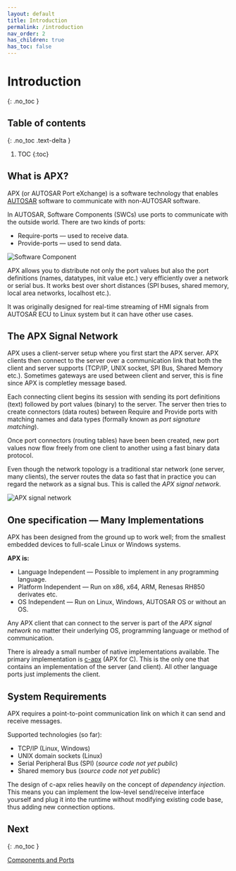 ```yaml
---
layout: default
title: Introduction
permalink: /introduction
nav_order: 2
has_children: true
has_toc: false
---
```


# Introduction
{: .no_toc }

## Table of contents
{: .no_toc .text-delta }

1. TOC
{:toc}

## What is APX?

APX (or AUTOSAR Port eXchange) is a software technology that enables [AUTOSAR](https://www.autosar.org/) software to communicate with non-AUTOSAR software.

In AUTOSAR, Software Components (SWCs) use ports to communicate with the outside world. There are two kinds of ports:

- Require-ports &#8212; used to receive data.
- Provide-ports &#8212; used to send data.

![Software Component](/apx/images/SoftwareComponent.png)

APX allows you to distribute not only the port values but also the port definitions (names, datatypes, init value etc.) very efficiently over a network or serial bus. It works best over short distances (SPI buses, shared memory, local area networks, localhost etc.).

It was originally designed for real-time streaming of HMI signals from AUTOSAR ECU to Linux system but it can have other use cases.

## The APX Signal Network

APX uses a client-server setup where you first start the APX server. APX clients then connect to the server over a communication link that both the client and server supports (TCP/IP, UNIX socket, SPI Bus, Shared Memory etc.). Sometimes gateways are used between client and server, this is fine since APX is
completley message based.

Each connecting client begins its session with sending its port definitions (text) followed by port values (binary) to the server. The server then tries to create connectors (data routes) between Require and Provide ports with matching names and data types (formally known as *port signature matching*).

Once port connectors (routing tables) have been been created, new port values now flow freely from one client to another using a fast binary data protocol.

Even though the network topology is a traditional star network (one server, many clients), the server routes the data so fast that in practice you can regard
the network as a signal bus. This is called the *APX signal network*.

![APX signal network](/apx/images/APX_Signal_Network_Small.png)

## One specification &#8212; Many Implementations

APX has been designed from the ground up to work well; from the smallest embedded devices to full-scale Linux or Windows systems.

**APX is:**

- Language Independent &#8212; Possible to implement in any programming language.
- Platform Independent &#8212; Run on x86, x64, ARM, Renesas RH850 derivates etc.
- OS Independent &#8212; Run on Linux, Windows, AUTOSAR OS or without an OS.

Any APX client that can connect to the server is part of the *APX signal network* no matter their underlying OS, programming language or method of communication.

There is already a small number of native implementations available. The primary implementation is [c-apx](https://github.com/cogu/c-apx) (APX for C).
This is the only one that contains an implementation of the server (and client). All other language ports just implements the client.

## System Requirements

APX requires a point-to-point communication link on which it can send and receive messages.

Supported technologies (so far):

- TCP/IP (Linux, Windows)
- UNIX domain sockets (Linux)
- Serial Peripheral Bus (SPI) (*source code not yet public*)
- Shared memory bus (*source code not yet public*)

The design of c-apx relies heavily on the concept of *dependency injection*. This means you can implement the low-level send/receive interface
yourself and plug it into the runtime without modifying existing code base, thus adding new connection options.

## Next
{: .no_toc }

[Components and Ports](/apx/introduction/components)
